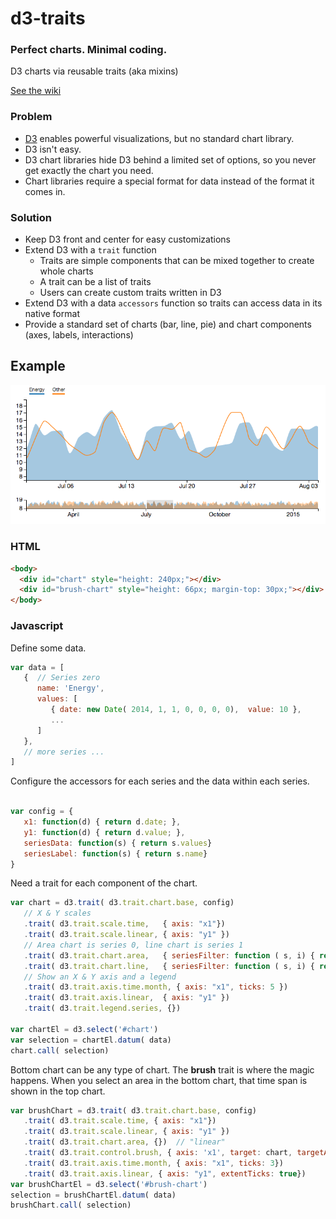 # d3-traits

### Perfect charts. Minimal coding.

D3 charts via reusable traits (aka mixins)

[See the wiki](https://github.com/gec/d3-traits/wiki)

### Problem

* [D3][d3] enables powerful visualizations, but no standard chart library.
* D3 isn't easy.
* D3 chart libraries hide D3 behind a limited set of options, so you never get exactly the chart you need.
* Chart libraries require a special format for data instead of the format it comes in.

### Solution

* Keep D3 front and center for easy customizations
* Extend D3 with a `trait` function
  * Traits are simple components that can be mixed together to create whole charts
  * A trait can be a list of traits
  * Users can create custom traits written in D3
* Extend D3 with a data `accessors` function so traits can access data in its native format
* Provide a standard set of charts (bar, line, pie) and chart components (axes, labels, interactions)

## Example

![Reef GUI Screenshot](https://github.com/gec/d3-traits/raw/master/screenshot.png)

### HTML
```html
<body>
  <div id="chart" style="height: 240px;"></div>
  <div id="brush-chart" style="height: 66px; margin-top: 30px;"></div>
</body>
```

### Javascript

Define some data.
```javascript
var data = [
   {  // Series zero
      name: 'Energy',
      values: [
         { date: new Date( 2014, 1, 1, 0, 0, 0, 0),  value: 10 },
         ...
      ]
   },
   // more series ... 
]
```

Configure the accessors for each series and the data within each series.
```javascript

var config = {
   x1: function(d) { return d.date; },
   y1: function(d) { return d.value; },
   seriesData: function(s) { return s.values}
   seriesLabel: function(s) { return s.name}
}
```

Need a trait for each component of the chart.
```javascript
var chart = d3.trait( d3.trait.chart.base, config)
   // X & Y scales
   .trait( d3.trait.scale.time,   { axis: "x1"})
   .trait( d3.trait.scale.linear, { axis: "y1" })
   // Area chart is series 0, line chart is series 1
   .trait( d3.trait.chart.area,   { seriesFilter: function ( s, i) { return i == 0} })
   .trait( d3.trait.chart.line,   { seriesFilter: function ( s, i) { return i == 1} })
   // Show an X & Y axis and a legend
   .trait( d3.trait.axis.time.month, { axis: "x1", ticks: 5 })
   .trait( d3.trait.axis.linear,  { axis: "y1" })
   .trait( d3.trait.legend.series, {})

var chartEl = d3.select('#chart')
var selection = chartEl.datum( data)
chart.call( selection)
```

Bottom chart can be any type of chart. The **brush** trait is where the magic happens. When you select an area in the bottom chart, that time span is shown in the top chart.
```javascript
var brushChart = d3.trait( d3.trait.chart.base, config)
   .trait( d3.trait.scale.time, { axis: "x1"})
   .trait( d3.trait.scale.linear, { axis: "y1" })
   .trait( d3.trait.chart.area, {})  // "linear"
   .trait( d3.trait.control.brush, { axis: 'x1', target: chart, targetAxis: 'x1'})
   .trait( d3.trait.axis.time.month, { axis: "x1", ticks: 3})
   .trait( d3.trait.axis.linear, { axis: "y1", extentTicks: true})
var brushChartEl = d3.select('#brush-chart')
selection = brushChartEl.datum( data)
brushChart.call( selection)
                
```

[d3]: http://d3js.org/
[scala]: http://scala-lang.org/
